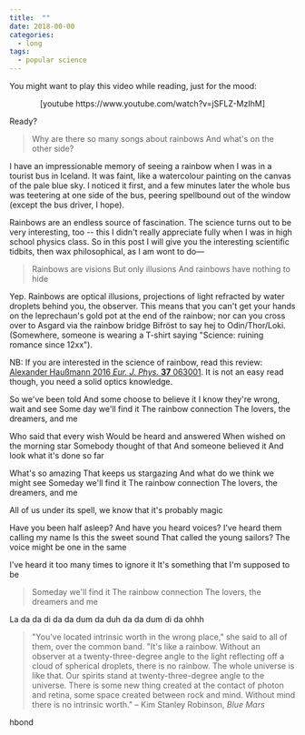 ```yaml
---
title:  ""
date: 2018-00-00
categories: 
  - long
tags:
  - popular science
---
```


You might want to play this video while reading, just for the mood:
<p style="text-align: center;">[youtube https://www.youtube.com/watch?v=jSFLZ-MzIhM]</p>
Ready?
<blockquote>Why are there so many songs about rainbows
And what's on the other side?</blockquote>
I have an impressionable memory of seeing a rainbow when I was in a tourist bus in Iceland. It was faint, like a watercolour painting on the canvas of the pale blue sky. I noticed it first, and a few minutes later the whole bus was teetering at one side of the bus, peering spellbound out of the window (except the bus driver, I hope).

Rainbows are an endless source of fascination. The science turns out to be very interesting, too -- this I didn't really appreciate fully when I was in high school physics class. So in this post I will give you the interesting scientific tidbits, then wax philosophical, as I am wont to do—
<blockquote>Rainbows are visions
But only illusions
And rainbows have nothing to hide</blockquote>
Yep. Rainbows are optical illusions, projections of light refracted by water droplets behind you, the observer. This means that you can't get your hands on the leprechaun's gold pot at the end of the rainbow; nor can you cross over to Asgard via the rainbow bridge Bifröst to say hej to Odin/Thor/Loki. (Somewhere, someone is wearing a T-shirt saying "Science: ruining romance since 12xx").

NB: If you are interested in the science of rainbow, read this review: <a href="http://iopscience.iop.org/article/10.1088/0143-0807/37/6/063001/meta;jsessionid=7261FC35F9C0F500C705DA4198BDADAA.c1.iopscience.cld.iop.org" target="_blank" rel="noopener">Alexander Haußmann 2016 <em>Eur. J. Phys.</em> <b>37</b> 063001</a>. It is not an easy read though, you need a solid optics knowledge.

So we've been told
And some choose to believe it
I know they're wrong, wait and see
Some day we'll find it
The rainbow connection
The lovers, the dreamers, and me

Who said that every wish
Would be heard and answered
When wished on the morning star
Somebody thought of that
And someone believed it
And look what it's done so far

What's so amazing
That keeps us stargazing
And what do we think we might see
Someday we'll find it
The rainbow connection
The lovers, the dreamers, and me

All of us under its spell, we know that it's probably magic

Have you been half asleep?
And have you heard voices?
I've heard them calling my name
Is this the sweet sound
That called the young sailors?
The voice might be one in the same

I've heard it too many times to ignore it
It's something that I'm supposed to be
<blockquote>Someday we'll find it
The rainbow connection
The lovers, the dreamers and me</blockquote>
La da da di da da dum da duh da da dum di da ohhh
<blockquote>"You've located intrinsic worth in the wrong place," she said to all of them, over the common band. "It's like a rainbow. Without an observer at a twenty-three-degree angle to the light reflecting off a cloud of spherical droplets, there is no rainbow. The whole universe is like that. Our spirits stand at twenty-three-degree angle to the universe. There is some new thing created at the contact of photon and retina, some space created between rock and mind. Without mind there is no intrinsic worth."
– Kim Stanley Robinson, <em>Blue Mars</em></blockquote>
hbond


